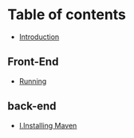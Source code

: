 # Table of contents

* [Introduction](README.md)

## Front-End <a id="front-end-1"></a>

* [Running](front-end-1/front-end.md)

## back-end

* [I.Installing Maven](back-end/i.installing-maven.md)

